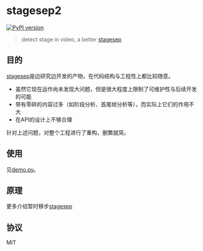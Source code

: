 # stagesep2

[![PyPI version](https://badge.fury.io/py/stagesep2.svg)](https://badge.fury.io/py/stagesep2)

> detect stage in video, a better [stagesep](https://github.com/williamfzc/stagesep)

## 目的

[stagesep](https://github.com/williamfzc/stagesep)是边研究边开发的产物，在代码结构与工程性上都比较随意。

- 虽然它现在运作尚未发现大问题，但是很大程度上限制了可维护性与后续开发的可能
- 带有零碎的内容过多（如阶段分析、首尾帧分析等），而实际上它们的作用不大
- 在API的设计上不够合理

针对上述问题，对整个工程进行了重构，删繁就简。

## 使用

见[demo.py](demo.py)。

## 原理

更多介绍暂时移步[stagesep](https://github.com/williamfzc/stagesep)

## 协议

MIT
